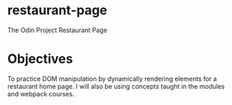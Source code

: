 # restaurant-page
The Odin Project Restaurant Page
# Objectives 
To practice DOM manipulation by dynamically rendering elements for a restaurant home page. I will also be using concepts taught in the modules and webpack courses. 
